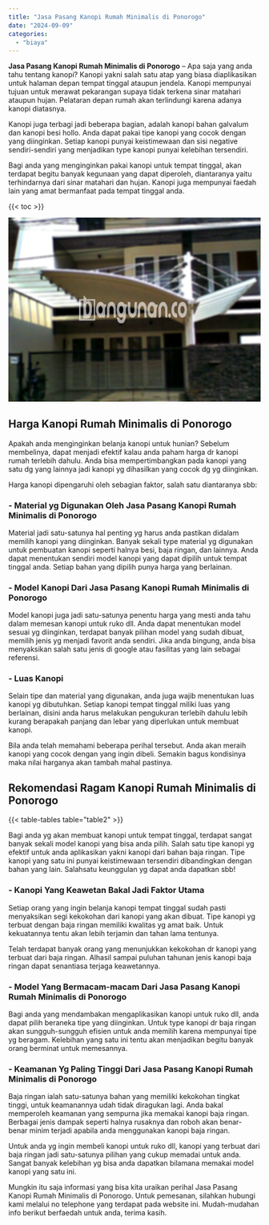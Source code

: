 ```yaml
---
title: "Jasa Pasang Kanopi Rumah Minimalis di Ponorogo"
date: "2024-09-09"
categories: 
  - "biaya"
---
```


**Jasa Pasang Kanopi Rumah Minimalis di Ponorogo** – Apa saja yang anda tahu tentang kanopi? Kanopi yakni salah satu atap yang biasa diaplikasikan untuk halaman depan tempat tinggal ataupun jendela. Kanopi mempunyai tujuan untuk merawat pekarangan supaya tidak terkena sinar matahari ataupun hujan. Pelataran depan rumah akan terlindungi karena adanya kanopi diatasnya.

Kanopi juga terbagi jadi beberapa bagian, adalah kanopi bahan galvalum dan kanopi besi hollo. Anda dapat pakai tipe kanopi yang cocok dengan yang diinginkan. Setiap kanopi punyai keistimewaan dan sisi negative sendiri-sendiri yang menjadikan type kanopi punyai kelebihan tersendiri.

Bagi anda yang menginginkan pakai kanopi untuk tempat tinggal, akan terdapat begitu banyak kegunaan yang dapat diperoleh, diantaranya yaitu terhindarnya dari sinar matahari dan hujan. Kanopi juga mempunyai faedah lain yang amat bermanfaat pada tempat tinggal anda.

{{< toc >}}

![Jasa Pasang Kanopi Rumah Minimalis di Ponorogo](/images/harga-kanopi-minimalis-03.png)

## Harga Kanopi Rumah Minimalis di Ponorogo

Apakah anda menginginkan belanja kanopi untuk hunian? Sebelum membelinya, dapat menjadi efektif kalau anda paham harga dr kanopi rumah terlebih dahulu. Anda bisa mempertimbangkan pada kanopi yang satu dg yang lainnya jadi kanopi yg dihasilkan yang cocok dg yg diinginkan.

Harga kanopi dipengaruhi oleh sebagian faktor, salah satu diantaranya sbb:

### \- Material yg Digunakan Oleh Jasa Pasang Kanopi Rumah Minimalis di Ponorogo

Material jadi satu-satunya hal penting yg harus anda pastikan didalam memilih kanopi yang diinginkan. Banyak sekali type material yg digunakan untuk pembuatan kanopi seperti halnya besi, baja ringan, dan lainnya. Anda dapat menentukan sendiri model kanopi yang dapat dipilih untuk tempat tinggal anda. Setiap bahan yang dipilih punya harga yang berlainan.

### \- Model Kanopi Dari Jasa Pasang Kanopi Rumah Minimalis di Ponorogo

Model kanopi juga jadi satu-satunya penentu harga yang mesti anda tahu dalam memesan kanopi untuk ruko dll. Anda dapat menentukan model sesuai yg diinginkan, terdapat banyak pilihan model yang sudah dibuat, memilih jenis yg menjadi favorit anda sendiri. Jika anda bingung, anda bisa menyaksikan salah satu jenis di google atau fasilitas yang lain sebagai referensi.

### \- Luas Kanopi

Selain tipe dan material yang digunakan, anda juga wajib menentukan luas kanopi yg dibutuhkan. Setiap kanopi tempat tinggal miliki luas yang berlainan, disini anda harus melakukan pengukuran terlebih dahulu lebih kurang berapakah panjang dan lebar yang diperlukan untuk membuat kanopi.

Bila anda telah memahami beberapa perihal tersebut. Anda akan meraih kanopi yang cocok dengan yang ingin dibeli. Semakin bagus kondisinya maka nilai harganya akan tambah mahal pastinya.

## Rekomendasi Ragam Kanopi Rumah Minimalis di Ponorogo

{{< table-tables table="table2" >}}

Bagi anda yg akan membuat kanopi untuk tempat tinggal, terdapat sangat banyak sekali model kanopi yang bisa anda pilih. Salah satu tipe kanopi yg efektif untuk anda aplikasikan yakni kanopi dari bahan baja ringan. Tipe kanopi yang satu ini punyai keistimewaan tersendiri dibandingkan dengan bahan yang lain. Salahsatu keunggulan yg dapat anda dapatkan sbb!

### \- Kanopi Yang Keawetan Bakal Jadi Faktor Utama

Setiap orang yang ingin belanja kanopi tempat tinggal sudah pasti menyaksikan segi kekokohan dari kanopi yang akan dibuat. Tipe kanopi yg terbuat dengan baja ringan memiliki kwalitas yg amat baik. Untuk kekuatannya tentu akan lebih terjamin dan tahan lama tentunya.

Telah terdapat banyak orang yang menunjukkan kekokohan dr kanopi yang terbuat dari baja ringan. Alhasil sampai puluhan tahunan jenis kanopi baja ringan dapat senantiasa terjaga keawetannya.

### \- Model Yang Bermacam-macam Dari Jasa Pasang Kanopi Rumah Minimalis di Ponorogo

Bagi anda yang mendambakan mengaplikasikan kanopi untuk ruko dll, anda dapat pilih beraneka tipe yang diinginkan. Untuk type kanopi dr baja ringan akan sungguh-sungguh efisien untuk anda memilih karena mempunyai tipe yg beragam. Kelebihan yang satu ini tentu akan menjadikan begitu banyak orang berminat untuk memesannya.

### \- Keamanan Yg Paling Tinggi Dari Jasa Pasang Kanopi Rumah Minimalis di Ponorogo

Baja ringan ialah satu-satunya bahan yang memiliki kekokohan tingkat tinggi, untuk keamanannya udah tidak diragukan lagi. Anda bakal memperoleh keamanan yang sempurna jika memakai kanopi baja ringan. Berbagai jenis dampak seperti halnya rusaknya dan roboh akan benar-benar minim terjadi apabila anda menggunakan kanopi baja ringan.

Untuk anda yg ingin membeli kanopi untuk ruko dll, kanopi yang terbuat dari baja ringan jadi satu-satunya pilihan yang cukup memadai untuk anda. Sangat banyak kelebihan yg bisa anda dapatkan bilamana memakai model kanopi yang satu ini.

Mungkin itu saja informasi yang bisa kita uraikan perihal Jasa Pasang Kanopi Rumah Minimalis di Ponorogo. Untuk pemesanan, silahkan hubungi kami melalui no telephone yang terdapat pada website ini. Mudah-mudahan info berikut berfaedah untuk anda, terima kasih.

